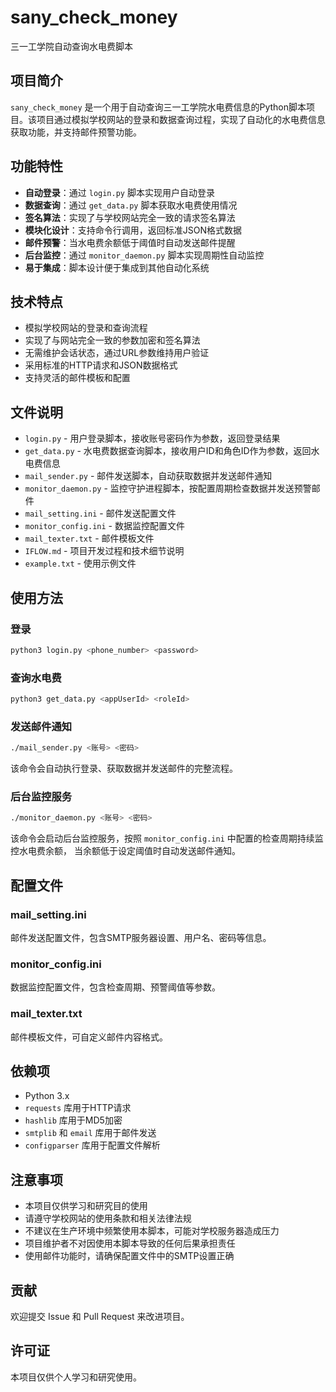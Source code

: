 # sany_check_money

三一工学院自动查询水电费脚本

## 项目简介

`sany_check_money` 是一个用于自动查询三一工学院水电费信息的Python脚本项目。该项目通过模拟学校网站的登录和数据查询过程，实现了自动化的水电费信息获取功能，并支持邮件预警功能。

## 功能特性

- **自动登录**：通过 `login.py` 脚本实现用户自动登录
- **数据查询**：通过 `get_data.py` 脚本获取水电费使用情况
- **签名算法**：实现了与学校网站完全一致的请求签名算法
- **模块化设计**：支持命令行调用，返回标准JSON格式数据
- **邮件预警**：当水电费余额低于阈值时自动发送邮件提醒
- **后台监控**：通过 `monitor_daemon.py` 脚本实现周期性自动监控
- **易于集成**：脚本设计便于集成到其他自动化系统

## 技术特点

- 模拟学校网站的登录和查询流程
- 实现了与网站完全一致的参数加密和签名算法
- 无需维护会话状态，通过URL参数维持用户验证
- 采用标准的HTTP请求和JSON数据格式
- 支持灵活的邮件模板和配置

## 文件说明

- `login.py` - 用户登录脚本，接收账号密码作为参数，返回登录结果
- `get_data.py` - 水电费数据查询脚本，接收用户ID和角色ID作为参数，返回水电费信息
- `mail_sender.py` - 邮件发送脚本，自动获取数据并发送邮件通知
- `monitor_daemon.py` - 监控守护进程脚本，按配置周期检查数据并发送预警邮件
- `mail_setting.ini` - 邮件发送配置文件
- `monitor_config.ini` - 数据监控配置文件
- `mail_texter.txt` - 邮件模板文件
- `IFLOW.md` - 项目开发过程和技术细节说明
- `example.txt` - 使用示例文件

## 使用方法

### 登录
```bash
python3 login.py <phone_number> <password>
```

### 查询水电费
```bash
python3 get_data.py <appUserId> <roleId>
```

### 发送邮件通知
```bash
./mail_sender.py <账号> <密码>
```

该命令会自动执行登录、获取数据并发送邮件的完整流程。

### 后台监控服务
```bash
./monitor_daemon.py <账号> <密码>
```

该命令会启动后台监控服务，按照 `monitor_config.ini` 中配置的检查周期持续监控水电费余额，
当余额低于设定阈值时自动发送邮件通知。

## 配置文件

### mail_setting.ini
邮件发送配置文件，包含SMTP服务器设置、用户名、密码等信息。

### monitor_config.ini
数据监控配置文件，包含检查周期、预警阈值等参数。

### mail_texter.txt
邮件模板文件，可自定义邮件内容格式。

## 依赖项

- Python 3.x
- `requests` 库用于HTTP请求
- `hashlib` 库用于MD5加密
- `smtplib` 和 `email` 库用于邮件发送
- `configparser` 库用于配置文件解析

## 注意事项

- 本项目仅供学习和研究目的使用
- 请遵守学校网站的使用条款和相关法律法规
- 不建议在生产环境中频繁使用本脚本，可能对学校服务器造成压力
- 项目维护者不对因使用本脚本导致的任何后果承担责任
- 使用邮件功能时，请确保配置文件中的SMTP设置正确

## 贡献

欢迎提交 Issue 和 Pull Request 来改进项目。

## 许可证

本项目仅供个人学习和研究使用。